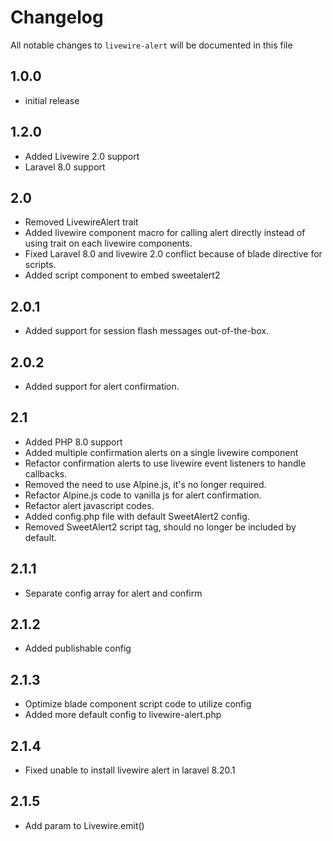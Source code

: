 # Changelog

All notable changes to `livewire-alert` will be documented in this file

## 1.0.0

- initial release

## 1.2.0

- Added Livewire 2.0 support
- Laravel 8.0 support

## 2.0

- Removed LivewireAlert trait
- Added livewire component macro for calling alert directly instead of using trait on each livewire components.
- Fixed Laravel 8.0 and livewire 2.0 conflict because of blade directive for scripts.
- Added script component to embed sweetalert2

## 2.0.1

- Added support for session flash messages out-of-the-box.

## 2.0.2

- Added support for alert confirmation.

## 2.1

- Added PHP 8.0 support
- Added multiple confirmation alerts on a single livewire component
- Refactor confirmation alerts to use livewire event listeners to handle callbacks.
- Removed the need to use Alpine.js, it's no longer required.
- Refactor Alpine.js code to vanilla js for alert confirmation.
- Refactor alert javascript codes.
- Added config.php file with default SweetAlert2 config.
- Removed SweetAlert2 script tag, should no longer be included by default.

## 2.1.1

- Separate config array for alert and confirm

## 2.1.2

- Added publishable config

## 2.1.3

- Optimize blade component script code to utilize config
- Added more default config to livewire-alert.php

## 2.1.4

- Fixed unable to install livewire alert in laravel 8.20.1

## 2.1.5

- Add param to Livewire.emit()
